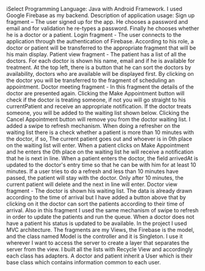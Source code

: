iSelect
Programming Language:
Java with Android Framework. I used Google Firebase as my backend.
Description of application usage:
Sign up fragment – The user signed up for the app. He chooses a password and email and for validation he re-types a password. Finally he chooses whether he is a doctor or a patient.
Login fragment - The user connects to the application through the authentication of Firebase. According to his role, a doctor or patient will be transferred to the appropriate fragment that will be his main display.
Patient view fragment - The patient has a list of all the doctors. For each doctor is shown his name, email and if he is available for treatment. At the top left, there is a button that he can sort the doctors by availability, doctors who are available will be displayed first. By clicking on the doctor you will be transferred to the fragment of scheduling an appointment. Doctor meeting fragment - In this fragment the details of the doctor are presented again. Clicking the Make Appointment button will check if the doctor is treating someone, if not you will go straight to his currentPatient and receive an appropriate notification. If the doctor treats someone, you will be added to the waiting list shown below. Clicking the Cancel Appointment button will remove you from the doctor waiting list. I added a swipe to refresh mechanism. When doing a refresher on the waiting list there is a check whether a patient is more than 10 minutes with the doctor, if so, The current patient goes out and whoever is in 0th place on the waiting list will enter. When a patient clicks on Make Appointment and he enters the 0th place on the waiting list he will receive a notification that he is next in line. When a patient enters the doctor, the field arrivedAt is updated to the doctor's entry time so that he can be with him for at least 10 minutes. If a user tries to do a refresh and less than 10 minutes have passed, the patient will stay with the doctor. Only after 10 minutes, the current patient will delete and the next in line will enter.
Doctor view fragment - The doctor is shown his waiting list. The data is already drawn according to the time of arrival but I have added a button above that by clicking on it the doctor can sort the patients according to their time of arrival. Also in this fragment I used the same mechanism of swipe to refresh in order to update the patients and run the queue. When a doctor does not have a patient his status is updated to be available.
In the project I used MVC architecture. The fragments are my Views, the Firebase is the model, and the class named Model is the controller and it is Singleton. I use it wherever I want to access the server to create a layer that separates the server from the view.
I built all the lists with Recycle View and accordingly each class has adapters. A doctor and patient inherit a User which is their base class which contains information common to each user.
